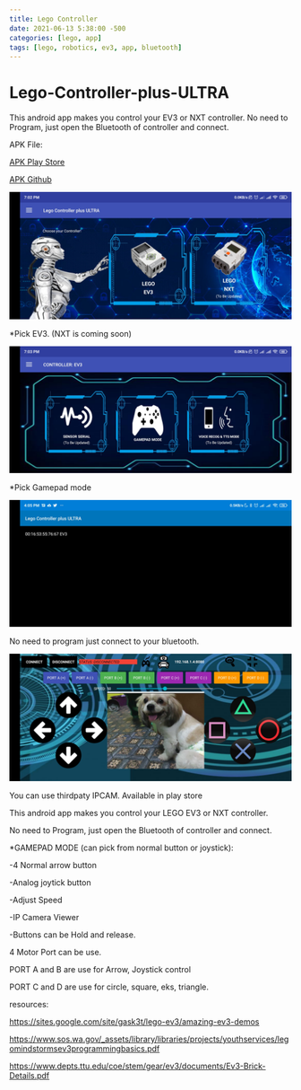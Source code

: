 ```yaml
---
title: Lego Controller 
date: 2021-06-13 5:38:00 -500
categories: [lego, app]
tags: [lego, robotics, ev3, app, bluetooth]
---
```


# Lego-Controller-plus-ULTRA
This android app makes you control your EV3 or NXT controller.
No need to Program, just open the Bluetooth of controller and connect.

APK File: 

<a href="https://play.google.com/store/apps/details?id=com.legocontroller.panda&hl=en">APK Play Store</a>

<a href="https://github.com/engrpanda/Lego-Controller-plus-ULTRA/releases">APK Github</a>

![screen1](https://github.com/engrpanda/Lego-Controller-plus-ULTRA/raw/main/pics/1.jpg)

*Pick EV3. (NXT is coming soon)


![screen1](https://github.com/engrpanda/Lego-Controller-plus-ULTRA/raw/main/pics/3.jpg)

*Pick Gamepad mode 


![screen1](https://github.com/engrpanda/Lego-Controller-plus-ULTRA/raw/main/pics/0.jpg)

No need to program just connect to your bluetooth.


![screen1](https://github.com/engrpanda/Lego-Controller-plus-ULTRA/raw/main/pics/4.jpg)

You can use thirdpaty IPCAM. Available in play store 





This android app makes you control your LEGO EV3 or NXT controller. 

No need to Program, just open the Bluetooth of controller and connect.

*GAMEPAD MODE (can pick from normal button or joystick):

-4 Normal arrow button

-Analog joytick button

-Adjust Speed

-IP Camera Viewer

-Buttons can be Hold and release.

4 Motor Port can be use. 

PORT A and B are use for Arrow, Joystick control

PORT C and D are use for circle, square, eks, triangle.









resources:


<a href="https://sites.google.com/site/gask3t/lego-ev3/amazing-ev3-demos">https://sites.google.com/site/gask3t/lego-ev3/amazing-ev3-demos</a>

<a href="https://www.sos.wa.gov/_assets/library/libraries/projects/youthservices/legomindstormsev3programmingbasics.pdf">https://www.sos.wa.gov/_assets/library/libraries/projects/youthservices/legomindstormsev3programmingbasics.pdf</a>

<a href="https://www.depts.ttu.edu/coe/stem/gear/ev3/documents/Ev3-Brick-Details.pdf">https://www.depts.ttu.edu/coe/stem/gear/ev3/documents/Ev3-Brick-Details.pdf</a>

